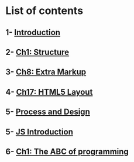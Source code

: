 # List of contents
## 1- [Introduction](https://eng-ahmad-almohammad.github.io/Introduction/)
## 2- [Ch1: Structure](https://eng-ahmad-almohammad.github.io/structure/)
## 3- [Ch8: Extra Markup](https://eng-ahmad-almohammad.github.io/Extra-Markup/)
## 4- [Ch17: HTML5 Layout](https://eng-ahmad-almohammad.github.io/HTML5-layout/)
## 5- [Process and Design](https://eng-ahmad-almohammad.github.io/process-design/)
## 5- [JS Introduction](https://eng-ahmad-almohammad.github.io/js-introduction/)
## 6- [Ch1: The ABC of programming](https://eng-ahmad-almohammad.github.io/the-ABC-of-programming/)
